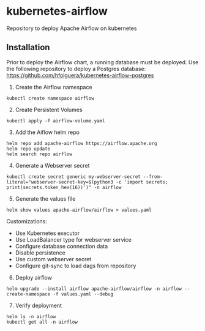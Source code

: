 # kubernetes-airflow
Repository to deploy Apache Airflow on kubernetes

## Installation

Prior to deploy the Airflow chart, a running database must be deployed. Use the following repository to deploy a Postgres database:
https://github.com/hfolguera/kubernetes-airflow-postgres

1. Create the Airflow namespace
```
kubectl create namespace airflow
```

2. Create Persistent Volumes
```
kubectl apply -f airflow-volume.yaml
```

3. Add the Aiflow helm repo
```
helm repo add apache-airflow https://airflow.apache.org
helm repo update
helm search repo airflow
```

4. Generate a Webserver secret
```
kubectl create secret generic my-webserver-secret --from-literal="webserver-secret-key=$(python3 -c 'import secrets; print(secrets.token_hex(16))')" -n airflow
```

5. Generate the values file
```
helm show values apache-airflow/airflow > values.yaml
```

Customizations:
- Use Kubernetes executor
- Use LoadBalancer type for webserver service
- Configure database connection data
- Disable persistence
- Use custom webserver secret
- Configure git-sync to load dags from repository

6. Deploy airflow
```
helm upgrade --install airflow apache-airflow/airflow -n airflow --create-namespace -f values.yaml --debug
```

7. Verify deployment
```
helm ls -n airflow
kubectl get all -n airflow
```
